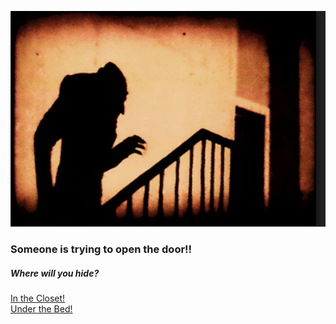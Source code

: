 ![alt text](inside1.png)

### Someone is trying to open the door!!
##### Where will you hide?
[In the Closet!](sneeze.md)  
[Under the Bed!](seen.md)
